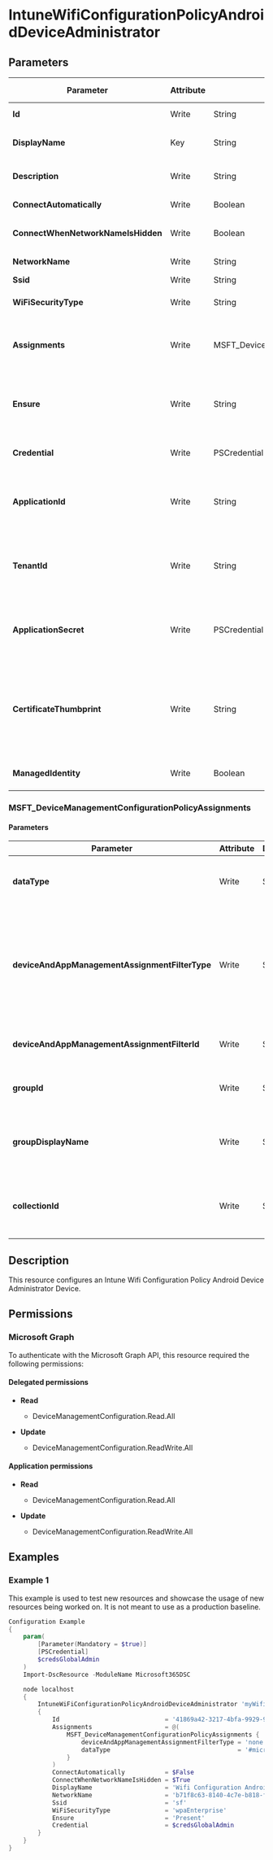 ﻿# IntuneWifiConfigurationPolicyAndroidDeviceAdministrator

## Parameters

| Parameter | Attribute | DataType | Description | Allowed Values |
| --- | --- | --- | --- | --- |
| **Id** | Write | String | Id of the Intune Policy. | |
| **DisplayName** | Key | String | Display name of the Intune Policy. | |
| **Description** | Write | String | Description of the Intune Policy. | |
| **ConnectAutomatically** | Write | Boolean | Connect automatically. | |
| **ConnectWhenNetworkNameIsHidden** | Write | Boolean | Connect when network name is hidden. | |
| **NetworkName** | Write | String | Network name. | |
| **Ssid** | Write | String | SSID. | |
| **WiFiSecurityType** | Write | String | Wi-Fi security type. | `open`, `wpaEnterprise`, `wpa2Enterprise` |
| **Assignments** | Write | MSFT_DeviceManagementConfigurationPolicyAssignments[] | Represents the assignment to the Intune policy. | |
| **Ensure** | Write | String | Present ensures the policy exists, absent ensures it is removed. | `Present`, `Absent` |
| **Credential** | Write | PSCredential | Credentials of the Intune Admin | |
| **ApplicationId** | Write | String | Id of the Azure Active Directory application to authenticate with. | |
| **TenantId** | Write | String | Id of the Azure Active Directory tenant used for authentication. | |
| **ApplicationSecret** | Write | PSCredential | Secret of the Azure Active Directory tenant used for authentication. | |
| **CertificateThumbprint** | Write | String | Thumbprint of the Azure Active Directory application's authentication certificate to use for authentication. | |
| **ManagedIdentity** | Write | Boolean | Managed ID being used for authentication. | |

### MSFT_DeviceManagementConfigurationPolicyAssignments

#### Parameters

| Parameter | Attribute | DataType | Description | Allowed Values |
| --- | --- | --- | --- | --- |
| **dataType** | Write | String | The type of the target assignment. | `#microsoft.graph.groupAssignmentTarget`, `#microsoft.graph.allLicensedUsersAssignmentTarget`, `#microsoft.graph.allDevicesAssignmentTarget`, `#microsoft.graph.exclusionGroupAssignmentTarget`, `#microsoft.graph.configurationManagerCollectionAssignmentTarget` |
| **deviceAndAppManagementAssignmentFilterType** | Write | String | The type of filter of the target assignment i.e. Exclude or Include. Possible values are:none, include, exclude. | `none`, `include`, `exclude` |
| **deviceAndAppManagementAssignmentFilterId** | Write | String | The Id of the filter for the target assignment. | |
| **groupId** | Write | String | The group Id that is the target of the assignment. | |
| **groupDisplayName** | Write | String | The group Display Name that is the target of the assignment. | |
| **collectionId** | Write | String | The collection Id that is the target of the assignment.(ConfigMgr) | |


## Description

This resource configures an Intune Wifi Configuration Policy Android Device Administrator Device.

## Permissions

### Microsoft Graph

To authenticate with the Microsoft Graph API, this resource required the following permissions:

#### Delegated permissions

- **Read**

    - DeviceManagementConfiguration.Read.All

- **Update**

    - DeviceManagementConfiguration.ReadWrite.All

#### Application permissions

- **Read**

    - DeviceManagementConfiguration.Read.All

- **Update**

    - DeviceManagementConfiguration.ReadWrite.All

## Examples

### Example 1

This example is used to test new resources and showcase the usage of new resources being worked on.
It is not meant to use as a production baseline.

```powershell
Configuration Example
{
    param(
        [Parameter(Mandatory = $true)]
        [PSCredential]
        $credsGlobalAdmin
    )
    Import-DscResource -ModuleName Microsoft365DSC

    node localhost
    {
        IntuneWiFiConfigurationPolicyAndroidDeviceAdministrator 'myWifiConfigAndroidDevicePolicy'
        {
            Id                             = '41869a42-3217-4bfa-9929-92668fc674c5'
            Assignments                    = @(
                MSFT_DeviceManagementConfigurationPolicyAssignments {
                    deviceAndAppManagementAssignmentFilterType = 'none'
                    dataType                                   = '#microsoft.graph.allDevicesAssignmentTarget'
                }
            )
            ConnectAutomatically           = $False
            ConnectWhenNetworkNameIsHidden = $True
            DisplayName                    = 'Wifi Configuration Androind Device'
            NetworkName                    = 'b71f8c63-8140-4c7e-b818-f9b4aa98b79b'
            Ssid                           = 'sf'
            WiFiSecurityType               = 'wpaEnterprise'
            Ensure                         = 'Present'
            Credential                     = $credsGlobalAdmin
        }
    }
}
```

